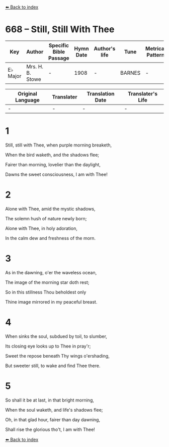[⬅️ Back to index](../README.md)

# 668 – Still, Still With Thee

Key | Author   | Specific Bible Passage     |Hymn Date |Author's life |Tune |Metrical Pattern   |Composer/Source
-- | --------- | ---------------------------|----------|--------------|-----|-------------------|-------------  
E♭ Major |Mrs. H. B. Stowe |- |1908 |- |BARNES |- |F. E. Belden

Original Language | Translater | Translation Date   | Translater's Life  
----------------- | --------- | --------------------|-------------     
\- |- |- |-




# 1

Still, still with Thee, when purple morning breaketh,

When the bird waketh, and the shadows flee;

Fairer than morning, lovelier than the daylight,

Dawns the sweet consciousness, I am with Thee!



# 2

Alone with Thee, amid the mystic shadows,

The solemn hush of nature newly born;

Alone with Thee, in holy adoration,

In the calm dew and freshness of the morn.



# 3

As in the dawning, o'er the waveless ocean,

The image of the morning star doth rest;

So in this stillness Thou beholdest only 

Thine image mirrored in my peaceful breast.



# 4

When sinks the soul, subdued by toil, to slumber,

Its closing eye looks up to Thee in pray'r;

Sweet the repose beneath Thy wings o'ershading,

But sweeter still, to wake and find Thee there.



# 5

So shall it be at last, in that bright morning,

When the soul waketh, and life's shadows flee;

Oh, in that glad hour, fairer than day dawning,

Shall rise the glorious tho't, I am with Thee!



[⬅️ Back to index](../README.md)
